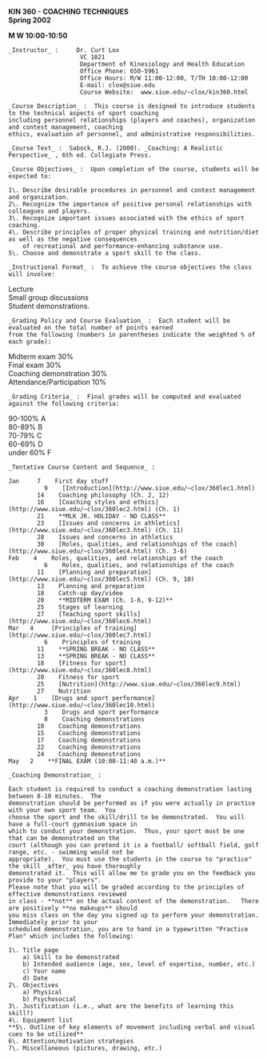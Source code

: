 **KIN 360 - COACHING TECHNIQUES**  
**Spring 2002**

**M W 10:00-10:50**

    _Instructor_ :     Dr. Curt Lox   
                        VC 1021   
                        Department of Kinesiology and Health Education   
                        Office Phone: 650-5961   
                        Office Hours: M/W 11:00-12:00, T/TH 10:00-12:00   
                        E-mail: clox@siue.edu   
                        Course Website:  www.siue.edu/~clox/kin360.html 

    _Course Description_ :  This course is designed to introduce students to the technical aspects of sport coaching   
    including personnel relationships (players and coaches), organization and contest management, coaching   
    ethics, evaluation of personnel, and administrative responsibilities. 

    _Course Text_ :  Sabock, R.J. (2000). _Coaching: A Realistic Perspective_ , 6th ed. Collegiate Press. 

    _Course Objectives_ :  Upon completion of the course, students will be expected to: 

    1\. Describe desirable procedures in personnel and contest management and organization.   
    2\. Recognize the importance of positive personal relationships with colleagues and players.   
    3\. Recognize important issues associated with the ethics of sport coaching.   
    4\. Describe principles of proper physical training and nutrition/diet as well as the negative consequences   
        of recreational and performance-enhancing substance use.   
    5\. Choose and demonstrate a sport skill to the class. 

    _Instructional Format_ :  To achieve the course objectives the class will involve: 

Lecture  
Small group discussions  
Student demonstrations.

    _Grading Policy and Course Evaluation_ :  Each student will be evaluated on the total number of points earned   
    from the following (numbers in parentheses indicate the weighted % of each grade): 

Midterm exam                  30%  
Final exam                        30%  
Coaching demonstration    30%  
Attendance/Participation   10%

    _Grading Criteria_ :  Final grades will be computed and evaluated against the following criteria: 

90-100%          A  
80-89%            B  
70-79%            C  
60-69%            D  
under 60%        F

    _Tentative Course Content and Sequence_ : 

    Jan     7    First day stuff  
              9    [Introduction](http://www.siue.edu/~clox/360lec1.html)  
            14    Coaching philosophy (Ch. 2, 12)  
            16    [Coaching styles and ethics](http://www.siue.edu/~clox/360lec2.html) (Ch. 1)  
            21    **MLK JR. HOLIDAY - NO CLASS**  
            23    [Issues and concerns in athletics](http://www.siue.edu/~clox/360lec3.html) (Ch. 11)   
            28    Issues and concerns in athletics   
            30    [Roles, qualities, and relationships of the coach](http://www.siue.edu/~clox/360lec4.html) (Ch. 3-6)   
    Feb    4    Roles, qualities, and relationships of the coach   
              6    Roles, qualities, and relationships of the coach   
            11    [Planning and preparation](http://www.siue.edu/~clox/360lec5.html) (Ch. 9, 10)   
            13    Planning and preparation   
            18    Catch-up day/video   
            20    **MIDTERM EXAM (Ch. 1-6, 9-12)**   
            25    Stages of learning   
            27    [Teaching sport skills](http://www.siue.edu/~clox/360lec6.html)   
    Mar   4     [Principles of training](http://www.siue.edu/~clox/360lec7.html)   
              6    Principles of training   
            11    **SPRING BREAK - NO CLASS**   
            13    **SPRING BREAK - NO CLASS**   
            18    [Fitness for sport](http://www.siue.edu/~clox/360lec8.html)   
            20    Fitness for sport   
            25    [Nutrition](http://www.siue.edu/~clox/360lec9.html)   
            27    Nutrition   
    Apr    1    [Drugs and sport performance](http://www.siue.edu/~clox/360lec10.html)   
              3    Drugs and sport performance   
              8    Coaching demonstrations   
            10    Coaching demonstrations   
            15    Coaching demonstrations   
            17    Coaching demonstrations   
            22    Coaching demonstrations   
            24    Coaching demonstrations   
    May   2    **FINAL EXAM (10:00-11:40 a.m.)**

    _Coaching Demonstration_ : 

    Each student is required to conduct a coaching demonstration lasting between 8-10 minutes.  The   
    demonstration should be performed as if you were actually in practice with your own sport team.  You   
    choose the sport and the skill/drill to be demonstrated.  You will have a full-court gymnasium space in   
    which to conduct your demonstration.  Thus, your sport must be one that can be demonstrated on the   
    court (although you can pretend it is a football/ softball field, golf range, etc. - swimming would not be   
    appropriate).  You must use the students in the course to "practice" the skill _after_ you have thoroughly   
    demonstrated it.  This will allow me to grade you on the feedback you provide to your "players".   
    Please note that you will be graded according to the principles of effective demonstrations reviewed   
    in class - **not** on the actual content of the demonstration.   There are positively **no makeups** should   
    you miss class on the day you signed up to perform your demonstration.  Immediately prior to your   
    scheduled demonstration, you are to hand in a typewritten "Practice Plan" which includes the following: 

    1\. Title page   
        a) Skill to be demonstrated   
        b) Intended audience (age, sex, level of expertise, number, etc.)   
        c) Your name   
        d) Date   
    2\. Objectives   
        a) Physical   
        b) Psychosocial   
    3\. Justification (i.e., what are the benefits of learning this skill?)   
    4\. Equipment list   
    **5\. Outline of key elements of movement including verbal and visual cues to be utilized**   
    6\. Attention/motivation strategies   
    7\. Miscellaneous (pictures, drawing, etc.)   


